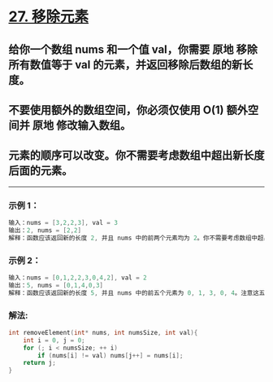 # **[27. 移除元素](https://leetcode-cn.com/problems/remove-element/)**

## 给你一个数组 nums 和一个值 val，你需要 原地 移除所有数值等于 val 的元素，并返回移除后数组的新长度。

## 不要使用额外的数组空间，你必须仅使用 O(1) 额外空间并 原地 修改输入数组。

## 元素的顺序可以改变。你不需要考虑数组中超出新长度后面的元素。

---

### **示例 1：**

```c
输入：nums = [3,2,2,3], val = 3
输出：2, nums = [2,2]
解释：函数应该返回新的长度 2, 并且 nums 中的前两个元素均为 2。你不需要考虑数组中超出新长度后面的元素。例如，函数返回的新长度为 2 ，而 nums = [2,2,3,3] 或 nums = [2,2,0,0]，也会被视作正确答案。
```

### **示例 2：**

```c
输入：nums = [0,1,2,2,3,0,4,2], val = 2
输出：5, nums = [0,1,4,0,3]
解释：函数应该返回新的长度 5, 并且 nums 中的前五个元素为 0, 1, 3, 0, 4。注意这五个元素可为任意顺序。你不需要考虑数组中超出新长度后面的元素。
```

### **解法:**

```c
int removeElement(int* nums, int numsSize, int val){
    int i = 0, j = 0;
    for (; i < numsSize; ++ i)
        if (nums[i] != val) nums[j++] = nums[i];
    return j;
}
```
